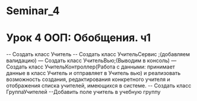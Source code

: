 # Seminar_4
# Урок 4 ООП: Обобщения. ч1

-- Создать класс Учитель
-- Создать класс УчительСервис ;(добавляем валидацию)
— Создать класс УчительВью;(Выводим в консоль)
— Создать класс УчительКонтроллер(Работа с данными: принимает данные в класс Учитель и отправляет в Учитель вью) и реализовать возможность создания, редактирования конкретного учителя и отображения списка учителей, имеющихся в системе.
-- Создать класс ГруппаУчителей
--Добавить поле учитель в учебную группу

